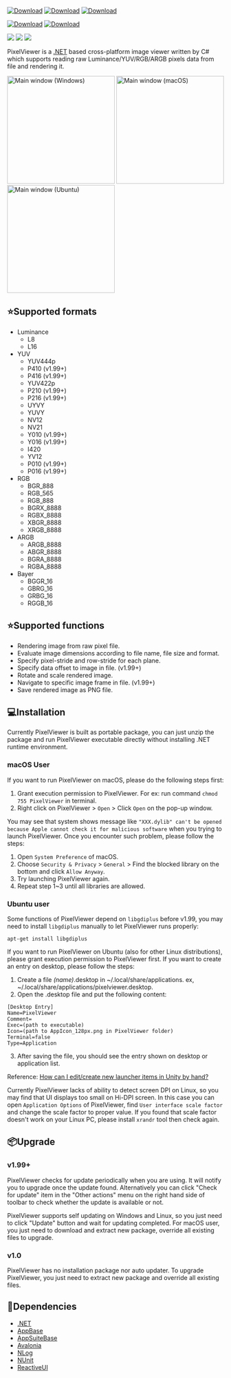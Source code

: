 [![Download](https://img.shields.io/github/v/release/carina-studio/PixelViewer?include_prereleases&style=for-the-badge&color=blue&logo=Windows&label=Windows(Preview))](https://github.com/carina-studio/PixelViewer/releases/download/1.101.0.1028/PixelViewer-1.101.0.1028-win-x64.zip)
[![Download](https://img.shields.io/github/v/release/carina-studio/PixelViewer?include_prereleases&style=for-the-badge&color=blueviolet&logo=Apple&label=macOS(Preview))](https://github.com/carina-studio/PixelViewer/releases/download/1.101.0.1028/PixelViewer-1.101.0.1028-osx-x64.zip)
[![Download](https://img.shields.io/github/v/release/carina-studio/PixelViewer?include_prereleases&style=for-the-badge&color=orange&logo=Linux&logoColor=ffffff&label=Linux(Preview))](https://github.com/carina-studio/PixelViewer/releases/download/1.101.0.1028/PixelViewer-1.101.0.1028-linux-x64.zip)

[![Download](https://img.shields.io/github/v/release/carina-studio/PixelViewer?style=for-the-badge&color=blue&logo=Windows&label=Windows)](https://github.com/carina-studio/PixelViewer/releases/download/1.0.0.617/PixelViewer-1.0.0.617-win-x64.zip)
[![Download](https://img.shields.io/github/v/release/carina-studio/PixelViewer?style=for-the-badge&color=orange&logo=Linux&logoColor=ffffff&label=Linux)](https://github.com/carina-studio/PixelViewer/releases/download/1.0.0.617/PixelViewer-1.0.0.617-linux-x64.zip)

[![](https://img.shields.io/github/release-date-pre/carina-studio/PixelViewer?style=flat-square)](https://github.com/carina-studio/PixelViewer/releases/tag/1.101.0.1028)
[![](https://img.shields.io/github/last-commit/carina-studio/PixelViewer?style=flat-square)](https://github.com/carina-studio/PixelViewer/commits/master)
[![](https://img.shields.io/github/license/carina-studio/PixelViewer?style=flat-square)](https://github.com/carina-studio/PixelViewer/blob/master/LICENSE.md)

PixelViewer is a [.NET](https://dotnet.microsoft.com/) based cross-platform image viewer written by C# which supports reading raw Luminance/YUV/RGB/ARGB pixels data from file and rendering it.

<img src="https://github.com/carina-studio/PixelViewer/raw/master/docs/Screenshot_MainWindow_Windows_Thumb.png" alt="Main window (Windows)" width="250"/> <img src="https://github.com/carina-studio/PixelViewer/raw/master/docs/Screenshot_MainWindow_macOS_Thumb.png" alt="Main window (macOS)" width="250"/> <img src="https://github.com/carina-studio/PixelViewer/raw/master/docs/Screenshot_MainWindow_Ubuntu_Thumb.png" alt="Main window (Ubuntu)" width="250"/>

## ⭐Supported formats
* Luminance
  * L8
  * L16
* YUV
  * YUV444p
  * P410 (v1.99+)
  * P416 (v1.99+)
  * YUV422p
  * P210 (v1.99+)
  * P216 (v1.99+)
  * UYVY
  * YUVY
  * NV12
  * NV21
  * Y010 (v1.99+)
  * Y016 (v1.99+)
  * I420
  * YV12
  * P010 (v1.99+)
  * P016 (v1.99+)
* RGB
  * BGR_888
  * RGB_565
  * RGB_888
  * BGRX_8888
  * RGBX_8888
  * XBGR_8888
  * XRGB_8888
* ARGB
  * ARGB_8888
  * ABGR_8888
  * BGRA_8888
  * RGBA_8888
* Bayer
  * BGGR_16
  * GBRG_16
  * GRBG_16
  * RGGB_16

## ⭐Supported functions
* Rendering image from raw pixel file.
* Evaluate image dimensions according to file name, file size and format.
* Specify pixel-stride and row-stride for each plane.
* Specify data offset to image in file. (v1.99+)
* Rotate and scale rendered image.
* Navigate to specific image frame in file. (v1.99+)
* Save rendered image as PNG file.

## 💻Installation
Currently PixelViewer is built as portable package, you can just unzip the package and run PixelViewer executable directly without installing .NET runtime environment.

### macOS User
If you want to run PixelViewer on macOS, please do the following steps first:
1. Grant execution permission to PixelViewer. For ex: run command ```chmod 755 PixelViewer``` in terminal.
2. Right click on PixelViewer > ```Open``` > Click ```Open``` on the pop-up window.

You may see that system shows message like ```"XXX.dylib" can't be opened because Apple cannot check it for malicious software``` when you trying to launch PixelViewer. Once you encounter such problem, please follow the steps:
1. Open ```System Preference``` of macOS.
2. Choose ```Security & Privacy``` > ```General``` > Find the blocked library on the bottom and click ```Allow Anyway```.
3. Try launching PixelViewer again.
4. Repeat step 1~3 until all libraries are allowed. 

### Ubuntu user
Some functions of PixelViewer depend on ```libgdiplus``` before v1.99, you may need to install ```libgdiplus``` manually to let PixelViewer runs properly:

```
apt-get install libgdiplus
```

If you want to run PixelViewer on Ubuntu (also for other Linux distributions), please grant execution permission to PixelViewer first. If you want to create an entry on desktop, please follow the steps:
1. Create a file *(name)*.desktop in ~/.local/share/applications. ex, ~/.local/share/applications/pixelviewer.desktop.
2. Open the .desktop file and put the following content:

```
[Desktop Entry]  
Name=PixelViewer  
Comment=  
Exec=(path to executable)
Icon=(path to AppIcon_128px.png in PixelViewer folder)
Terminal=false  
Type=Application
```

3. After saving the file, you should see the entry shown on desktop or application list.

Reference: [How can I edit/create new launcher items in Unity by hand?
](https://askubuntu.com/questions/13758/how-can-i-edit-create-new-launcher-items-in-unity-by-hand)

Currently PixelViewer lacks of ability to detect screen DPI on Linux, so you may find that UI displays too small on Hi-DPI screen. In this case you can open ```Application Options``` of PixelViewer, find ```User interface scale factor``` and change the scale factor to proper value. If you found that scale factor doesn't work on your Linux PC, please install ```xrandr``` tool then check again.

## 📦Upgrade

### v1.99+
PixelViewer checks for update periodically when you are using. It will notify you to upgrade once the update found. Alternatively you can click "Check for update" item in the "Other actions" menu on the right hand side of toolbar to check whether the update is available or not.

PixelViewer supports self updating on Windows and Linux, so you just need to click "Update" button and wait for updating completed. For macOS user, you just need to download and extract new package, override all existing files to upgrade.

### v1.0
PixelViewer has no installation package nor auto updater. To upgrade PixelViewer, you just need to extract new package and override all existing files.

## 🤝Dependencies
* [.NET](https://dotnet.microsoft.com/)
* [AppBase](https://github.com/carina-studio/AppBase)
* [AppSuiteBase](https://github.com/carina-studio/AppSuiteBase)
* [Avalonia](https://github.com/AvaloniaUI/Avalonia)
* [NLog](https://github.com/NLog/NLog)
* [NUnit](https://github.com/nunit/nunit)
* [ReactiveUI](https://github.com/reactiveui/ReactiveUI)

